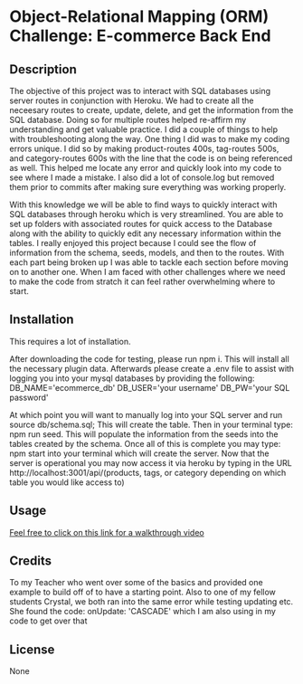 # Object-Relational Mapping (ORM) Challenge: E-commerce Back End

## Description

The objective of this project was to interact with SQL databases using server routes in conjunction with Heroku. We had to create all the neceesary routes to create, update, delete, and get the information from the SQL database. Doing so for multiple routes helped re-affirm my understanding and get valuable practice. I did a couple of things to help with troubleshooting along the way. One thing I did was to make my coding errors unique. I did so by making product-routes 400s, tag-routes 500s, and category-routes 600s with the line that the code is on being referenced as well. This helped me locate any error and quickly look into my code to see where I made a mistake. I also did a lot of console.log but removed them prior to commits after making sure everything was working properly. 

With this knowledge we will be able to find ways to quickly interact with SQL databases through heroku which is very streamlined. You are able to set up folders with associated routes for quick access to the Database along with the ability to quickly edit any necessary information within the tables. I really enjoyed this project because I could see the flow of information from the schema, seeds, models, and then to the routes. With each part being broken up I was able to tackle each section before moving on to another one. When I am faced with other challenges where we need to make the code from stratch it can feel rather overwhelming where to start. 

## Installation

This requires a lot of installation.

After downloading the code for testing, please run npm i. This will install all the necessary plugin data. Afterwards please create a .env file to assist with logging you into your mysql databases by providing the following: 
DB_NAME='ecommerce_db'
DB_USER='your username'
DB_PW='your SQL password'

At which point you will want to manually log into your SQL server and run source db/schema.sql; This will create the table. Then in your terminal type: npm run seed. This will populate the information from the seeds into the tables created by the schema. Once all of this is complete you may type: npm start   into your terminal which will create the server. Now that the server is operational you may now access it via heroku by typing in the URL http://localhost:3001/api/(products, tags, or category depending on which table you would like access to)

## Usage

[Feel free to click on this link for a walkthrough video](https://drive.google.com/file/d/1LgUwUC9ZYs88Y3jdgjGMj2QZU1pDt-s-/view)

## Credits

To my Teacher who went over some of the basics and provided one example to build off of to have a starting point. Also to one of my fellow students Crystal, we both ran into the same error while testing updating etc. She found the code: onUpdate: 'CASCADE' which I am also using in my code to get over that

## License

None